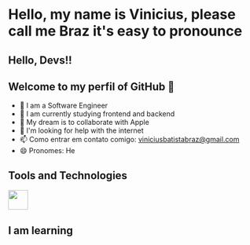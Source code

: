 # Hello, my name is Vinicius, please call me Braz it's easy to pronounce
## Hello, Devs!!
## Welcome to my perfil of GitHub 👋

- 🔭 I am a Software Engineer
- 🌱 I am currently studying frontend and backend
- 👯 My dream is to collaborate with Apple
- 🤔 I'm looking for help with the internet
- 📫 Como entrar em contato comigo: viniciusbatistabraz@gmail.com
- 😄 Pronomes: He

## Tools and Technologies
<link rel="stylesheet" href="https://cdn.jsdelivr.net/gh/devicons/devicon@v2.15.1/devicon.min.css">
<img src="https://cdn.jsdelivr.net/gh/devicons/devicon/icons/git/git-original.svg" width="40" height="40"/>
<link rel="stylesheet" href="https://cdn.jsdelivr.net/gh/devicons/devicon@v2.15.1/devicon.min.css">
<link rel="stylesheet" href="https://cdn.jsdelivr.net/gh/devicons/devicon@v2.15.1/devicon.min.css">

## I am learning
<link rel="stylesheet" href="https://cdn.jsdelivr.net/gh/devicons/devicon@v2.15.1/devicon.min.css">
<link rel="stylesheet" href="https://cdn.jsdelivr.net/gh/devicons/devicon@v2.15.1/devicon.min.css">
<link rel="stylesheet" href="https://cdn.jsdelivr.net/gh/devicons/devicon@v2.15.1/devicon.min.css">
